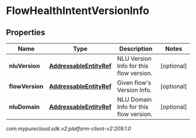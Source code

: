 # FlowHealthIntentVersionInfo


## Properties

| Name | Type | Description | Notes |
| ------------ | ------------- | ------------- | ------------- |
| **nluVersion** | [**AddressableEntityRef**](AddressableEntityRef) | NLU Version Info for this flow version. |  [optional] |
| **flowVersion** | [**AddressableEntityRef**](AddressableEntityRef) | Given flow's Version Info. |  [optional] |
| **nluDomain** | [**AddressableEntityRef**](AddressableEntityRef) | NLU Domain Info for this flow version. |  [optional] |




_com.mypurecloud.sdk.v2:platform-client-v2:209.1.0_
